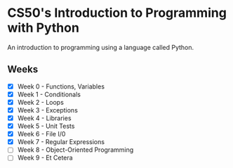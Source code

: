 # CS50's Introduction to Programming with Python

An introduction to programming using a language called Python. 

## Weeks
- [x] Week 0 - Functions, Variables
- [x] Week 1 - Conditionals
- [x] Week 2 - Loops
- [x] Week 3 - Exceptions
- [x] Week 4 - Libraries
- [x] Week 5 - Unit Tests
- [x] Week 6 - File I/0
- [x] Week 7 - Regular Expressions
- [ ] Week 8 - Object-Oriented Programming
- [ ] Week 9 - Et Cetera